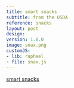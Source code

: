 ```yaml
---
title: smart snacks
subtitle: from the USDA
reference: snacks
layout: post
design: 
version: 1.0.0
image: snax.png
customJS:
- lib: raphael
- file: snax.js
---
```


<a href="http://www.fns.usda.gov/cnd/governance/legislation/allfoods_infographic.pdf">smart snacks</a>